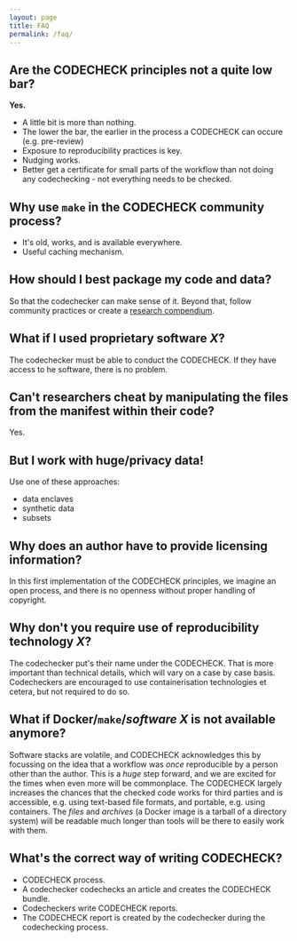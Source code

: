 ```yaml
---
layout: page
title: FAQ
permalink: /faq/
---
```


## Are the CODECHECK principles not a quite low bar?

**Yes.**

- A little bit is more than nothing.
- The lower the bar, the earlier in the process a CODECHECK can occure (e.g. pre-review)
- Exposure to reproducibility practices is key.
- Nudging works.
- Better get a certificate for small parts of the workflow than not doing any codechecking - not everything needs to be checked.

## Why use `make` in the CODECHECK community process?

<!-- make on Windows? -->
- It's old, works, and is available everywhere.
- Useful caching mechanism.

## How should I best package my code and data?

So that the codechecker can make sense of it.
Beyond that, follow community practices or create a [research compendium](https://research-compendium.science/).

## What if I used proprietary software _X_?

The codechecker must be able to conduct the CODECHECK.
If they have access to he software, there is no problem.

## Can't researchers cheat by manipulating the files from the manifest within their code?

Yes.

## But I work with huge/privacy data!

Use one of these approaches:

- data enclaves
- synthetic data
- subsets

## Why does an author have to provide licensing information?

In this first implementation of the CODECHECK principles, we imagine an open process, and there is no openness without proper handling of copyright.

## Why don't you require use of reproducibility technology _X_?

The codechecker put's their name under the CODECHECK.
That is more important than technical details, which will vary on a case by case basis.
Codecheckers are encouraged to use containerisation technologies et cetera, but not required to do so.

## What if Docker/`make`/_software X_ is not available anymore?

Software stacks are volatile, and CODECHECK acknowledges this by focussing on the idea that a workflow was _once_ reproducible by a person other than the author.
This is a _huge_ step forward, and we are excited for the times when even more will be commonplace.
The CODECHECK largely increases the chances that the checked code works for third parties and is accessible, e.g. using text-based file formats, and portable, e.g. using containers.
The _files_ and _archives_ (a Docker image is a tarball of a directory system) will be readable much longer than tools will be there to easily work with them.

## What's the correct way of writing CODECHECK?

- CODECHECK process.
- A codechecker codechecks an article and creates the CODECHECK bundle.
- Codecheckers write CODECHECK reports.
- The CODECHECK report is created by the codechecker during the codechecking process.
